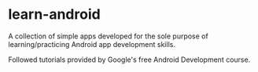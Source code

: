 # learn-android
A collection of simple apps developed for the sole purpose of learning/practicing Android app development skills.

Followed tutorials provided by Google's free Android Development course.
